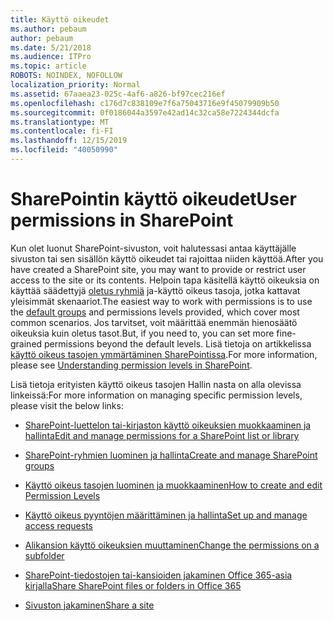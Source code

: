 ```yaml
---
title: Käyttö oikeudet
ms.author: pebaum
author: pebaum
ms.date: 5/21/2018
ms.audience: ITPro
ms.topic: article
ROBOTS: NOINDEX, NOFOLLOW
localization_priority: Normal
ms.assetid: 67aaea23-025c-4af6-a826-bf97cec216ef
ms.openlocfilehash: c176d7c838109e7f6a75043716e9f45079909b50
ms.sourcegitcommit: 0f0186044a3597e42ad14c32ca58e7224344dcfa
ms.translationtype: MT
ms.contentlocale: fi-FI
ms.lasthandoff: 12/15/2019
ms.locfileid: "40050990"
---
```

# <a name="user-permissions-in-sharepoint"></a><span data-ttu-id="43fdd-102">SharePointin käyttö oikeudet</span><span class="sxs-lookup"><span data-stu-id="43fdd-102">User permissions in SharePoint</span></span>

<span data-ttu-id="43fdd-103">Kun olet luonut SharePoint-sivuston, voit halutessasi antaa käyttäjälle sivuston tai sen sisällön käyttö oikeudet tai rajoittaa niiden käyttöä.</span><span class="sxs-lookup"><span data-stu-id="43fdd-103">After you have created a SharePoint site, you may want to provide or restrict user access to the site or its contents.</span></span> <span data-ttu-id="43fdd-104">Helpoin tapa käsitellä käyttö oikeuksia on käyttää säädettyjä [oletus ryhmiä](https://docs.microsoft.com/sharepoint/default-sharepoint-groups) ja-käyttö oikeus tasoja, jotka kattavat yleisimmät skenaariot.</span><span class="sxs-lookup"><span data-stu-id="43fdd-104">The easiest way to work with permissions is to use the [default groups](https://docs.microsoft.com/sharepoint/default-sharepoint-groups) and permissions levels provided, which cover most common scenarios.</span></span> <span data-ttu-id="43fdd-105">Jos tarvitset, voit määrittää enemmän hienosäätö oikeuksia kuin oletus tasot.</span><span class="sxs-lookup"><span data-stu-id="43fdd-105">But, if you need to, you can set more fine-grained permissions beyond the default levels.</span></span> <span data-ttu-id="43fdd-106">Lisä tietoja on artikkelissa [käyttö oikeus tasojen ymmärtäminen SharePointissa](https://docs.microsoft.com/sharepoint/understanding-permission-levels).</span><span class="sxs-lookup"><span data-stu-id="43fdd-106">For more information, please see [Understanding permission levels in SharePoint](https://docs.microsoft.com/sharepoint/understanding-permission-levels).</span></span>

<span data-ttu-id="43fdd-107">Lisä tietoja erityisten käyttö oikeus tasojen Hallin nasta on alla olevissa linkeissä:</span><span class="sxs-lookup"><span data-stu-id="43fdd-107">For more information on managing specific permission levels, please visit the below links:</span></span>

- [<span data-ttu-id="43fdd-108">SharePoint-luettelon tai-kirjaston käyttö oikeuksien muokkaaminen ja hallinta</span><span class="sxs-lookup"><span data-stu-id="43fdd-108">Edit and manage permissions for a SharePoint list or library</span></span>](https://support.office.com/article/customize-permissions-for-a-sharepoint-list-or-library-02d770f3-59eb-4910-a608-5f84cc297782)

- [<span data-ttu-id="43fdd-109">SharePoint-ryhmien luominen ja hallinta</span><span class="sxs-lookup"><span data-stu-id="43fdd-109">Create and manage SharePoint groups</span></span>](https://docs.microsoft.com/sharepoint/customize-sharepoint-site-permissions)

- [<span data-ttu-id="43fdd-110">Käyttö oikeus tasojen luominen ja muokkaaminen</span><span class="sxs-lookup"><span data-stu-id="43fdd-110">How to create and edit Permission Levels</span></span>](https://docs.microsoft.com/sharepoint/how-to-create-and-edit-permission-levels)

- [<span data-ttu-id="43fdd-111">Käyttö oikeus pyyntöjen määrittäminen ja hallinta</span><span class="sxs-lookup"><span data-stu-id="43fdd-111">Set up and manage access requests</span></span>](https://support.office.com/article/set-up-and-manage-access-requests-94b26e0b-2822-49d4-929a-8455698654b3)

- [<span data-ttu-id="43fdd-112">Alikansion käyttö oikeuksien muuttaminen</span><span class="sxs-lookup"><span data-stu-id="43fdd-112">Change the permissions on a subfolder</span></span>](https://support.office.com/article/change-the-permissions-on-a-subfolder-5427bd7c-f20a-4f75-8cf2-5359dd45a1a6)

- [<span data-ttu-id="43fdd-113">SharePoint-tiedostojen tai-kansioiden jakaminen Office 365-asia kirjalla</span><span class="sxs-lookup"><span data-stu-id="43fdd-113">Share SharePoint files or folders in Office 365</span></span>](https://support.office.com/article/share-sharepoint-files-or-folders-1fe37332-0f9a-4719-970e-d2578da4941c)

- [<span data-ttu-id="43fdd-114">Sivuston jakaminen</span><span class="sxs-lookup"><span data-stu-id="43fdd-114">Share a site</span></span>](https://support.office.com/article/share-a-site-958771a8-d041-4eb8-b51c-afea2eae3658)
